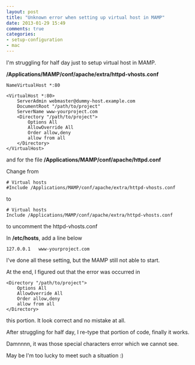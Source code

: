 ```yaml
---
layout: post
title: "Unknown error when setting up virtual host in MAMP"
date: 2013-01-29 15:49
comments: true
categories: 
- setup-configuration
- mac
---
```


I'm struggling for half day just to setup virtual host in MAMP.

**/Applications/MAMP/conf/apache/extra/httpd-vhosts.conf**

```
NameVirtualHost *:80

<VirtualHost *:80>
    ServerAdmin webmaster@dummy-host.example.com
    DocumentRoot "/path/to/project"
    ServerName www-yourproject.com
    <Directory "/path/to/project">
        Options All
        AllowOverride All
        Order allow,deny
        allow from all
    </Directory>
</VirtualHost>
```

and for the file **/Applications/MAMP/conf/apache/httpd.conf**

Change from

```
# Virtual hosts
#Include /Applications/MAMP/conf/apache/extra/httpd-vhosts.conf
```

to

```
# Virtual hosts
Include /Applications/MAMP/conf/apache/extra/httpd-vhosts.conf
```

to uncomment the httpd-vhosts.conf

In **/etc/hosts**, add a line below

```
127.0.0.1	www-yourproject.com
```

I've done all these setting, but the MAMP still not able to start.

At the end, I figured out that the error was occurred in

```
<Directory "/path/to/project">
    Options All
    AllowOverride All
    Order allow,deny
    allow from all
</Directory>
```

this portion. It look correct and no mistake at all.

After struggling for half day, I re-type that portion of code, finally it works.

Damnnnn, it was those special characters error which we cannot see.

May be I'm too lucky to meet such a situation :)
